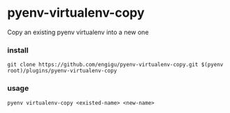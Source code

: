 # pyenv-virtualenv-copy
Copy an existing pyenv virtualenv into a new one

### install
`git clone https://github.com/engigu/pyenv-virtualenv-copy.git $(pyenv root)/plugins/pyenv-virtualenv-copy`

### usage
`pyenv virtualenv-copy <existed-name> <new-name>` 
